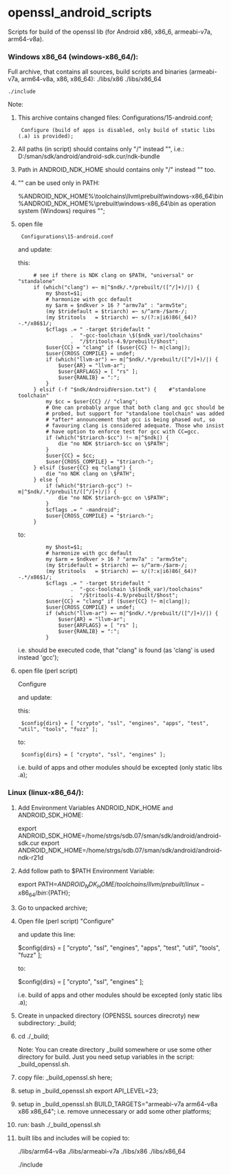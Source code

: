 # openssl_android_scripts
Scripts for build of the openssl lib (for Android x86, x86_6, armeabi-v7a, arm64-v8a).


### Windows x86_64 (windows-x86_64/):

Full archive, that contains all sources, build scripts and binaries (armeabi-v7a, arm64-v8a, x86, x86_64):
    ./libs/x86
    ./libs/x86_64 

    ./include


Note:
1. This archive contains changed files:
        Configurations/15-android.conf;
        
        Configure (build of apps is disabled, only build of static libs (.a) is provided);
        
2. All paths (in script) should contains only "/" instead "\", i.e.:
    D:/sman/sdk/android/android-sdk.cur/ndk-bundle

3. Path in ANDROID_NDK_HOME should contains only "/" instead "\" too.

4. "\" can be used only in PATH:

    %ANDROID_NDK_HOME%\toolchains\llvm\prebuilt\windows-x86_64\bin
    %ANDROID_NDK_HOME%\prebuilt\windows-x86_64\bin
    as operation system (Windows) requires "\";

5.
    open file

        Configurations\15-android.conf

    and update:

    this:

            # see if there is NDK clang on $PATH, "universal" or "standalone"
            if (which("clang") =~ m|^$ndk/.*/prebuilt/([^/]+)/|) {
                my $host=$1;
                # harmonize with gcc default
                my $arm = $ndkver > 16 ? "armv7a" : "armv5te";
                (my $tridefault = $triarch) =~ s/^arm-/$arm-/;
                (my $tritools   = $triarch) =~ s/(?:x|i6)86(_64)?-.*/x86$1/;
                $cflags .= " -target $tridefault "
                        .  "-gcc-toolchain \$($ndk_var)/toolchains"
                        .  "/$tritools-4.9/prebuilt/$host";
                $user{CC} = "clang" if ($user{CC} !~ m|clang|);
                $user{CROSS_COMPILE} = undef;
                if (which("llvm-ar") =~ m|^$ndk/.*/prebuilt/([^/]+)/|) {
                    $user{AR} = "llvm-ar";
                    $user{ARFLAGS} = [ "rs" ];
                    $user{RANLIB} = ":";
                }
            } elsif (-f "$ndk/AndroidVersion.txt") {    #"standalone toolchain"
                my $cc = $user{CC} // "clang";
                # One can probably argue that both clang and gcc should be
                # probed, but support for "standalone toolchain" was added
                # *after* announcement that gcc is being phased out, so
                # favouring clang is considered adequate. Those who insist
                # have option to enforce test for gcc with CC=gcc.
                if (which("$triarch-$cc") !~ m|^$ndk|) {
                    die "no NDK $triarch-$cc on \$PATH";
                }
                $user{CC} = $cc;
                $user{CROSS_COMPILE} = "$triarch-";
            } elsif ($user{CC} eq "clang") {
                die "no NDK clang on \$PATH";
            } else {
                if (which("$triarch-gcc") !~ m|^$ndk/.*/prebuilt/([^/]+)/|) {
                    die "no NDK $triarch-gcc on \$PATH";
                }
                $cflags .= " -mandroid";
                $user{CROSS_COMPILE} = "$triarch-";
            }

	to:

                my $host=$1;
                # harmonize with gcc default
                my $arm = $ndkver > 16 ? "armv7a" : "armv5te";
                (my $tridefault = $triarch) =~ s/^arm-/$arm-/;
                (my $tritools   = $triarch) =~ s/(?:x|i6)86(_64)?-.*/x86$1/;
                $cflags .= " -target $tridefault "
                        .  "-gcc-toolchain \$($ndk_var)/toolchains"
                        .  "/$tritools-4.9/prebuilt/$host";
                $user{CC} = "clang" if ($user{CC} !~ m|clang|);
                $user{CROSS_COMPILE} = undef;
                if (which("llvm-ar") =~ m|^$ndk/.*/prebuilt/([^/]+)/|) {
                    $user{AR} = "llvm-ar";
                    $user{ARFLAGS} = [ "rs" ];
                    $user{RANLIB} = ":";
                }

    i.e.
                should  be  executed  code,  that "clang" is found (as
                'clang' is used instead 'gcc');

6. 
    open file (perl script)

    Configure

    and update:

    this:

        $config{dirs} = [ "crypto", "ssl", "engines", "apps", "test", "util", "tools", "fuzz" ];

    to:

        $config{dirs} = [ "crypto", "ssl", "engines" ];

    i.e.  build  of apps and other modules should be excepted (only static libs .a);


### Linux (linux-x86_64/):

1. Add Environment Variables ANDROID_NDK_HOME and ANDROID_SDK_HOME:

    export ANDROID_SDK_HOME=/home/strgs/sdb.07/sman/sdk/android/android-sdk.cur
    export ANDROID_NDK_HOME=/home/strgs/sdb.07/sman/sdk/android/android-ndk-r21d

2. Add follow path to $PATH Environment Variable:

    export PATH=${ANDROID_NDK_HOME}/toolchains/llvm/prebuilt/linux-x86_64/bin:${PATH};

3. Go to unpacked archive;

4. Open file (perl script) "Configure"

    and update this line:

    $config{dirs} = [ "crypto", "ssl", "engines", "apps", "test", "util", "tools", "fuzz" ];
    
    to:

    $config{dirs} = [ "crypto", "ssl", "engines" ];

    i.e.  build  of apps and other modules should be excepted (only static libs .a);

5. Create in unpacked directory (OPENSSL sources direcroty) new subdirectory: _build;

6. cd ./_build;

    Note:   You can create directory _build somewhere or use some other directory for build.
        Just you need setup variables in the script: _build_openssl.sh.

7. copy file: _build_openssl.sh here;

8. setup in _build_openssl.sh
    export API_LEVEL=23;

9. setup in _build_openssl.sh 
    BUILD_TARGETS="armeabi-v7a arm64-v8a x86 x86_64";
    i.e. remove unnecessary or add some other platforms;

10. run: bash ./_build_openssl.sh

11. built libs and includes will be copied to:

    ./libs/arm64-v8a
    ./libs/armeabi-v7a
    ./libs/x86
    ./libs/x86_64

    ./include
